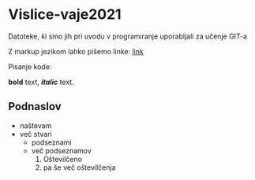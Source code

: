 # Vislice-vaje2021
Datoteke, ki smo jih pri uvodu v programiranje uporabljali za učenje GIT-a

Z markup jezikom lahko pišemo linke: [link](https:google.com)

Pisanje kode:

**bold** text,
***italic*** text.

## Podnaslov

- naštevam
- več stvari
    - podseznami
    - več podseznamov
        1. Oštevilčeno
        2. pa še več oštevilčenja